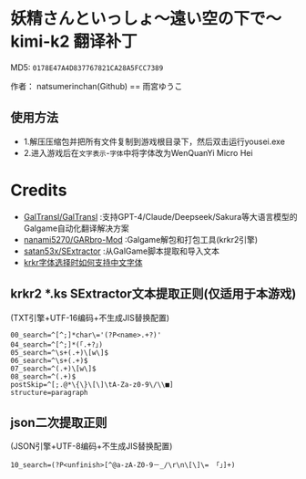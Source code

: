 # 妖精さんといっしょ～遠い空の下で～ kimi-k2 翻译补丁

MD5: `0178E47A4D837767821CA28A5FCC7389`

作者： natsumerinchan(Github) == 雨宮ゆうこ

## 使用方法
- 1.解压压缩包并把所有文件复制到游戏根目录下，然后双击运行yousei.exe
- 2.进入游戏后在`文字表示`-`字体`中将字体改为WenQuanYi Micro Hei

# Credits

- [GalTransl/GalTransl](https://github.com/GalTransl/GalTransl.git) :支持GPT-4/Claude/Deepseek/Sakura等大语言模型的Galgame自动化翻译解决方案
- [nanami5270/GARbro-Mod](https://github.com/nanami5270/GARbro-Mod.git) :Galgame解包和打包工具(krkr2引擎)
- [satan53x/SExtractor](https://github.com/satan53x/SExtractor.git) :从GalGame脚本提取和导入文本
- [krkr字体选择时如何支持中文字体](https://zhuanlan.zhihu.com/p/21775023)

## krkr2 *.ks SExtractor文本提取正则(仅适用于本游戏)
(TXT引擎+UTF-16编码+不生成JIS替换配置)
```
00_search=^[^;]*char\='(?P<name>.+?)'
04_search=^[^;]*(「.+?」)
05_search=^\s+(.+)\[w\]$
06_search=^\s+(.+)$
07_search=^(.+)\[w\]$
08_search=^(.+)$
postSkip=^[;.@*\{\}\[\]\tA-Za-z0-9\/\\■]
structure=paragraph
```

## json二次提取正则
(JSON引擎+UTF-8编码+不生成JIS替换配置)
```
10_search=(?P<unfinish>[^@a-zA-Z0-9－_/\r\n\[\]\= 「」]+)
```

